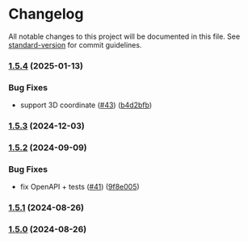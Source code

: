 # Changelog

All notable changes to this project will be documented in this file. See [standard-version](https://github.com/conventional-changelog/standard-version) for commit guidelines.

### [1.5.4](https://github.com/MapColonies/store-trigger/compare/v1.5.3...v1.5.4) (2025-01-13)


### Bug Fixes

* support 3D coordinate ([#43](https://github.com/MapColonies/store-trigger/issues/43)) ([b4d2bfb](https://github.com/MapColonies/store-trigger/commit/b4d2bfb827e98e36c5fc16e80cb8a595480dbe67))

### [1.5.3](https://github.com/MapColonies/store-trigger/compare/v1.5.2...v1.5.3) (2024-12-03)

### [1.5.2](https://github.com/MapColonies/store-trigger/compare/v1.5.1...v1.5.2) (2024-09-09)


### Bug Fixes

* fix OpenAPI + tests ([#41](https://github.com/MapColonies/store-trigger/issues/41)) ([9f8e005](https://github.com/MapColonies/store-trigger/commit/9f8e00539bc25606006848ce41ed0d0bf5c926a9))

### [1.5.1](https://github.com/MapColonies/store-trigger/compare/v1.5.0...v1.5.1) (2024-08-26)

### [1.5.0](https://github.com/MapColonies/store-trigger/compare/v1.5.0...v1.0.2) (2024-08-26)
